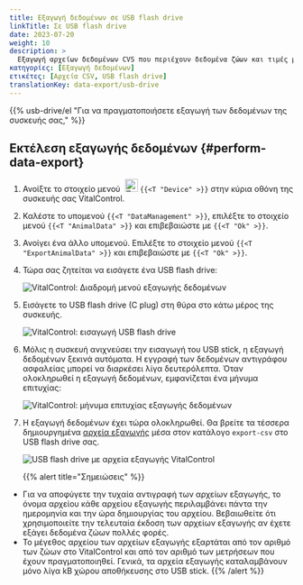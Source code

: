 ```yaml
---
title: Εξαγωγή δεδομένων σε USB flash drive
linkTitle: Σε USB flash drive
date: 2023-07-20
weight: 10
description: >
  Εξαγωγή αρχείων δεδομένων CVS που περιέχουν δεδομένα ζώων και τιμές μετρήσεων αποθηκευμένα στη συσκευή VitalControl σε USB flash drive.
κατηγορίες: [Εξαγωγή δεδομένων]
ετικέτες: [Αρχεία CSV, USB flash drive]
translationKey: data-export/usb-drive
---
```

{{% usb-drive/el "Για να πραγματοποιήσετε εξαγωγή των δεδομένων της συσκευής σας," %}}

## Εκτέλεση εξαγωγής δεδομένων {#perform-data-export}	

1. Ανοίξτε το στοιχείο μενού &nbsp;<img src="/icons/device.svg" width="23" align="bottom" alt="Συσκευή" /> `{{<T "Device" >}}` στην κύρια οθόνη της συσκευής σας VitalControl.

2. Καλέστε το υπομενού `{{<T "DataManagement" >}}`, επιλέξτε το στοιχείο μενού `{{<T "AnimalData" >}}` και επιβεβαιώστε με `{{<T "Ok" >}}`.

3. Ανοίγει ένα άλλο υπομενού. Επιλέξτε το στοιχείο μενού `{{<T "ExportAnimalData" >}}` και επιβεβαιώστε με `{{<T "Ok" >}}`.

4. Τώρα σας ζητείται να εισάγετε ένα USB flash drive:

   ![VitalControl: Διαδρομή μενού εξαγωγής δεδομένων](../images/data-export.png "Κλήση εξαγωγής δεδομένων")

5. Εισάγετε το USB flash drive (C plug) στη θύρα στο κάτω μέρος της συσκευής.

   ![VitalControl: εισαγωγή USB flash drive](/images/firmware/update/plug-in-dual-usb-stick.svg "Εισαγωγή USB flash drive")

6. Μόλις η συσκευή ανιχνεύσει την εισαγωγή του USB stick, η εξαγωγή δεδομένων ξεκινά αυτόματα. Η εγγραφή των δεδομένων αντιγράφου ασφαλείας μπορεί να διαρκέσει λίγα δευτερόλεπτα. Όταν ολοκληρωθεί η εξαγωγή δεδομένων, εμφανίζεται ένα μήνυμα επιτυχίας:

   ![VitalControl: μήνυμα επιτυχίας εξαγωγής δεδομένων](../images/success-data-export.png "Επιτυχία εξαγωγής δεδομένων")

7. Η εξαγωγή δεδομένων έχει τώρα ολοκληρωθεί. Θα βρείτε τα τέσσερα δημιουργημένα [αρχεία εξαγωγής](../export-files/) μέσα στον κατάλογο `export-csv` στο USB flash drive σας.

   ![USB flash drive με αρχεία εξαγωγής VitalControl](../images/export-files.png "Αρχεία εξαγωγής σε USB flash drive")

   {{% alert title="Σημειώσεις" %}}
  - Για να αποφύγετε την τυχαία αντιγραφή των αρχείων εξαγωγής, το όνομα αρχείου κάθε αρχείου εξαγωγής περιλαμβάνει πάντα την ημερομηνία και την ώρα δημιουργίας του αρχείου. Βεβαιωθείτε ότι χρησιμοποιείτε την τελευταία έκδοση των αρχείων εξαγωγής αν έχετε εξάγει δεδομένα ζώων πολλές φορές.
  - Το μέγεθος αρχείου των αρχείων εξαγωγής εξαρτάται από τον αριθμό των ζώων στο VitalControl και από τον αριθμό των μετρήσεων που έχουν πραγματοποιηθεί. Γενικά, τα αρχεία εξαγωγής καταλαμβάνουν μόνο λίγα kB χώρου αποθήκευσης στο USB stick.
   {{% /alert %}}
